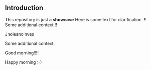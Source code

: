 ## Introduction
This repository is just a **showcase**
Here is some text for clarification.
!!
Some additional context.!!

Jnoieanoinves

Some additional context.


Good morning!!!!

Happy morning :-)